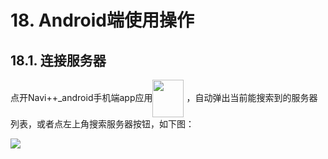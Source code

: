 ﻿# 18.	Android端使用操作
## 18.1.	连接服务器
点开Navi++_android手机端app应用<img src="https://imgconvert.csdnimg.cn/aHR0cHM6Ly9oYmltZy5odWFiYW5pbWcuY29tL2YxZDVmNzQ1ZjQ1YzU2YmNhMzc2ZGFlMzY1MDk0OTI5NDJjZDJlNDFmM2ItTzJ6T3NBX2Z3NjU4?x-oss-process=image/format,png" width = "50" height = "60" align=center /> ，自动弹出当前能搜索到的服务器列表，或者点左上角搜索服务器按钮，如下图：

<img src="https://imgconvert.csdnimg.cn/aHR0cHM6Ly9oYmltZy5odWFiYW5pbWcuY29tLzhlMjJlZmNkNjNiNDlhOTUxM2Q3OWYyYjY0OTNjNzE0MGVkYmM0OTdjYzU1LWpDZ2FvbF9mdzY1OA?x-oss-process=image/format,png" align=center />

